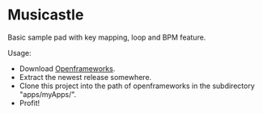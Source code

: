 # Musicastle

Basic sample pad with key mapping, loop and BPM feature.

Usage:

 * Download [Openframeworks](http://openframeworks.cc/).
 * Extract the newest release somewhere.
 * Clone this project into the path of openframeworks in the subdirectory "apps/myApps/".
 * Profit!